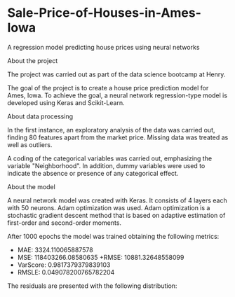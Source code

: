 # Sale-Price-of-Houses-in-Ames-Iowa
A regression model predicting house prices using neural networks

About the project

The project was carried out as part of the data science bootcamp at Henry.

The goal of the project is to create a house price prediction model for Ames, Iowa. To achieve the goal, a neural network regression-type model is developed using Keras and Scikit-Learn.

About data processing

In the first instance, an exploratory analysis of the data was carried out, finding 80 features apart from the market price. Missing data was treated as well as outliers.

A coding of the categorical variables was carried out, emphasizing the variable "Neighborhood". In addition, dummy variables were used to indicate the absence or presence of any categorical effect.

About the model

A neural network model was created with Keras. It consists of 4 layers each with 50 neurons. Adam optimization was used. Adam optimization is a stochastic gradient descent method that is based on adaptive estimation of first-order and second-order moments.

After 1000 epochs the model was trained obtaining the following metrics:

+ MAE: 3324.110065887578
+ MSE: 118403266.08580635
+RMSE: 10881.32648558099
+ VarScore: 0.9817379379839103
+ RMSLE: 0.049078200765782204

The residuals are presented with the following distribution:
